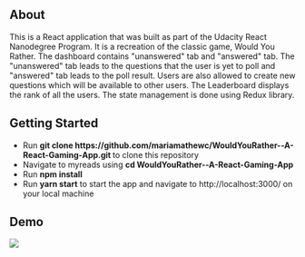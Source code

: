 <h2>About</h2>
This is a React application that was built as part of the Udacity React Nanodegree Program. It is a recreation of the classic game, Would You Rather. The dashboard contains "unanswered" tab and "answered" tab. The "unanswered" tab leads to the questions that the user is yet to poll and "answered" tab leads to the poll result. Users are also allowed to create new questions which will be available to other users. The Leaderboard displays the rank of all the users. The state management is done using Redux library.


<h2>Getting Started</h2>
<ul>
  <li>Run <b>git clone https://github.com/mariamathewc/WouldYouRather--A-React-Gaming-App.git </b>to clone this repository</li>
  <li>Navigate to myreads using <b>cd WouldYouRather--A-React-Gaming-App</b></li> 
  <li>Run <b>npm install</b></li>
  <li>Run <b>yarn start</b> to start the app and navigate to http://localhost:3000/ on your local machine</li>
 </ul> 

<h2>Demo</h2>

![](gif/myReads.gif)
